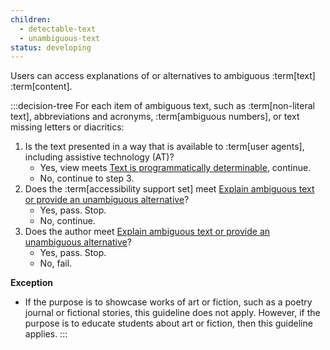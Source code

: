 ```yaml
---
children:
  - detectable-text
  - unambiguous-text
status: developing
---
```


Users can access explanations of or alternatives to ambiguous :term[text] :term[content].

:::decision-tree
For each item of ambiguous text, such as :term[non-literal text], abbreviations and acronyms, :term[ambiguous numbers], or text missing letters or diacritics:
1. Is the text presented in a way that is available to :term[user agents], including assistive technology (AT)?
   - Yes, view meets <a href="#detectable-text">Text is programmatically determinable</a>, continue.
   - No, continue to step 3.
2. Does the :term[accessibility support set] meet <a href="#unambiguous-text">Explain ambiguous text or provide an unambiguous alternative</a>?
   - Yes, pass. Stop.
   - No, continue.
3. Does the author meet <a href="#unambiguous-text">Explain ambiguous text or provide an unambiguous alternative</a>?
   - Yes, pass. Stop.
   - No, fail.

**Exception**

- If the purpose is to showcase works of art or fiction, such as a poetry journal or fictional stories, this guideline does not apply. However, if the purpose is to educate students about art or fiction, then this guideline applies.
:::
